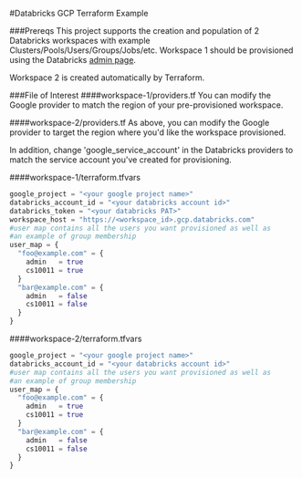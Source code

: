 #Databricks GCP Terraform Example

###Prereqs
This project supports the creation and population of 2 Databricks workspaces with example Clusters/Pools/Users/Groups/Jobs/etc. Workspace 1 should be provisioned using the Databricks [admin page](https://accounts.gcp.databricks.com/). 

Workspace 2 is created automatically by Terraform.

###File of Interest
####workspace-1/providers.tf
You can modify the Google provider to match the region of your pre-provisioned workspace.

####workspace-2/providers.tf
As above, you can modify the Google provider to target the region where you'd like the workspace provisioned.

In addition, change 'google_service_account' in the Databricks providers to match the service account you've created for provisioning.

####workspace-1/terraform.tfvars
```terraform
google_project = "<your google project name>"
databricks_account_id = "<your databricks account id>"
databricks_token = "<your databricks PAT>"
workspace_host = "https://<workspace_id>.gcp.databricks.com"
#user map contains all the users you want provisioned as well as 
#an example of group membership
user_map = {
  "foo@example.com" = {
    admin   = true
    cs10011 = true
  }
  "bar@example.com" = {
    admin   = false
    cs10011 = false
  }
}
```
####workspace-2/terraform.tfvars
```terraform
google_project = "<your google project name>"
databricks_account_id = "<your databricks account id>"
#user map contains all the users you want provisioned as well as 
#an example of group membership
user_map = {
  "foo@example.com" = {
    admin   = true
    cs10011 = true
  }
  "bar@example.com" = {
    admin   = false
    cs10011 = false
  }
}
```